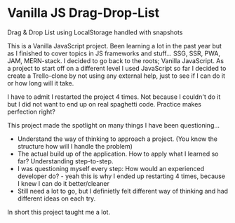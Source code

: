 # Vanilla JS Drag-Drop-List
Drag &amp; Drop List using LocalStorage handled with snapshots

This is a Vanilla JavaScript project.
Been learning a lot in the past year but as I finished to cover topics in JS frameworks and stuff... SSG, SSR, PWA, JAM, MERN-stack. I decided to go back to the roots; Vanilla JavaScript.
As a project to start off on a different level I used JavaScript so far I decided to create a Trello-clone by not using any external help, just to see if I can do it or how long will it take.

I have to admit I restarted the project 4 times. Not because I couldn't do it but I did not want to end up on real spaghetti code. Practice makes perfection right?

This project made the spotlight on many things I have been questioning...

 - Understand the way of thinking to approach a project. (You know the structure how will I handle the problem)
 - The actual build up of the application. How to apply what I learned so far? Understanding step-to-step.
 - I was questioning myself every step: How would an experienced developer do? - yeah this is why I ended up restarting 4 times, because I knew I can do it better/cleaner
 - Still need a lot to go, but I definietly felt different way of thinking and had different ideas on each try.
 
In short this project taught me a lot.
